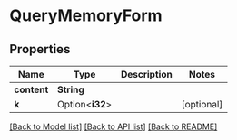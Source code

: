 # QueryMemoryForm

## Properties

Name | Type | Description | Notes
------------ | ------------- | ------------- | -------------
**content** | **String** |  | 
**k** | Option<**i32**> |  | [optional]

[[Back to Model list]](../README.md#documentation-for-models) [[Back to API list]](../README.md#documentation-for-api-endpoints) [[Back to README]](../README.md)


